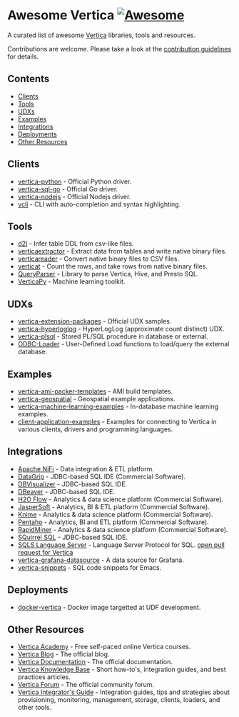 # Awesome Vertica [![Awesome](https://awesome.re/badge-flat.svg)](https://awesome.re)

A curated list of awesome [Vertica](https://www.vertica.com/) libraries, tools and resources.

Contributions are welcome. Please take a look at the [contribution guidelines](CONTRIBUTING.md) for details.

## Contents
 - [Clients](#clients)
 - [Tools](#tools)
 - [UDXs](#udxs)
 - [Examples](#examples)
 - [Integrations](#integrations)
 - [Deployments](#deployments)
 - [Other Resources](#other-resources)

## Clients
 - [vertica-python](https://github.com/vertica/vertica-python) - Official Python driver.
 - [vertica-sql-go](https://github.com/vertica/vertica-sql-go) - Official Go driver.
 - [vertica-nodejs](https://github.com/vertica/vertica-nodejs) - Official Nodejs driver.
 - [vcli](https://github.com/dbcli/vcli) - CLI with auto-completion and syntax highlighting.

## Tools
 - [d2l](https://github.com/marco-the-sane/d2l) - Infer table DDL from csv-like files.
 - [verticaextractor](https://github.com/joeygibson/verticaextractor) - Extract data from tables and write native binary files.
 - [verticareader](https://github.com/joeygibson/verticareader) - Convert native binary files to CSV files.
 - [verticat](https://github.com/joeygibson/verticat) - Count the rows, and take rows from native binary files.
 - [QueryParser](https://github.com/uber/queryparser) - Library to parse Vertica, Hive, and Presto SQL.
 - [VerticaPy](https://github.com/vertica/VerticaPy) - Machine learning toolkit.

## UDXs
 - [vertica-extension-packages](https://github.com/vertica/Vertica-Extension-Packages) - Official UDX samples.
 - [vertica-hyperloglog](https://github.com/criteo/vertica-hyperloglog) - HyperLogLog (approximate count distinct) UDX.
 - [vertica-plsql](https://github.com/dingqiangliu/vertica-plsql) - Stored PL/SQL procedure in database or external.
 - [ODBC-Loader](https://github.com/vertica/ODBC-Loader) - User-Defined Load functions to load/query the external database.

## Examples
 - [vertica-ami-packer-templates](https://github.com/vertica/Vertica-AMI-Packer-Templates) - AMI build templates.
 - [vertica-geospatial](https://github.com/vertica/Vertica-Geospatial) - Geospatial example applications.
 - [vertica-machine-learning-examples](https://github.com/vertica/Machine-Learning-Examples) - In-database machine learning examples.
 - [client-application-examples](https://github.com/vertica/client-application-examples) - Examples for connecting to Vertica in various clients, drivers and programming languages. 

## Integrations
 - [Apache NiFi](https://nifi.apache.org/download.html) - Data integration & ETL platform.
 - [DataGrip](https://www.jetbrains.com/datagrip/) - JDBC-based SQL IDE (Commercial Software).
 - [DBVisualizer](https://www.dbvis.com/download/) - JDBC-based SQL IDE.
 - [DBeaver](https://dbeaver.io/download/) - JDBC-based SQL IDE.
 - [H2O Flow](https://docs.h2o.ai/h2o/latest-stable/h2o-docs/downloading.html) - Analytics & data science platform (Commercial Software).
 - [JasperSoft](https://community.jaspersoft.com/) - Analytics, BI & ETL platform (Commercial Software).
 - [Knime](https://www.knime.com/downloads) - Analytics & data science platform (Commercial Software).
 - [Pentaho](https://community.hitachivantara.com/home) - Analytics, BI and ETL platform (Commercial Software).
 - [RapidMiner](https://my.rapidminer.com/nexus/account/index.html) - Analytics & data science platform (Commercial Software).
 - [SQuirrel SQL](https://squirrel-sql.sourceforge.io/) - JDBC-based SQL IDE.
 - [SQLS Language Server](https://github.com/lighttiger2505/sqls) - Language Server Protocol for SQL. [open pull request for Vertica](https://github.com/lighttiger2505/sqls/pull/95)
 - [vertica-grafana-datasource](https://github.com/vertica/vertica-grafana-datasource) - A data source for Grafana.
 - [vertica-snippets](https://github.com/baron42bba/vertica-snippets) - SQL code snippets for Emacs.

## Deployments
 - [docker-vertica](https://github.com/francoisjehl/docker-vertica) - Docker image targetted at UDF development.

## Other Resources
 - [Vertica Academy](https://academy.vertica.com/) - Free self-paced online Vertica courses.
 - [Vertica Blog](https://www.vertica.com/blog/) - The official blog.
 - [Vertica Documentation](https://www.vertica.com/docs/latest/HTML/Content/Home.htm) - The official documentation.
 - [Vertica Knowledge Base](https://www.vertica.com/knowledgebase/) - Short how-to's, integration guides, and best practices articles.
 - [Vertica Forum](https://forum.vertica.com/) - The official community forum.
 - [Vertica Integrator's Guide](https://integrators.vertica.com/) - Integration guides, tips and strategies about provisioning, monitoring, management, storage, clients, loaders, and other tools.
